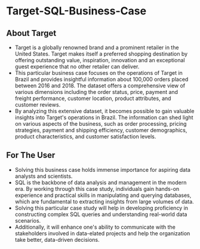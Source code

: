 # Target-SQL-Business-Case

## About Target
- Target is a globally renowned brand and a prominent retailer in the United States. Target makes itself a preferred shopping destination by offering outstanding value, inspiration, innovation and an exceptional guest experience that no other retailer can deliver.
- This particular business case focuses on the operations of Target in Brazil and provides insightful information about 100,000 orders placed between 2016 and 2018. The dataset offers a comprehensive view of various dimensions including the order status, price, payment and freight performance, customer location, product attributes, and customer reviews.
- By analyzing this extensive dataset, it becomes possible to gain valuable insights into Target's operations in Brazil. The information can shed light on various aspects of the business, such as order processing, pricing strategies, payment and shipping efficiency, customer demographics, product characteristics, and customer satisfaction levels.


## For The User
- Solving this business case holds immense importance for aspiring data analysts and scientists.
- SQL is the backbone of data analysis and management in the modern era. By working through this case study, individuals gain hands-on experience and practical skills in manipulating and querying databases, which are fundamental to extracting insights from large volumes of data.
- Solving this particular case study will help in developing proficiency in constructing complex SQL queries and understanding real-world data scenarios.
- Additionally, it will enhance one's ability to communicate with the stakeholders involved in data-elated projects and help the organization take better, data-driven decisions.

